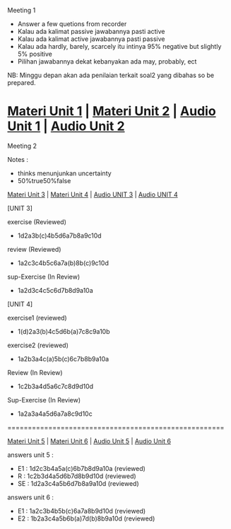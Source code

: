 Meeting 1 
- Answer a few quetions from recorder
- Kalau ada kalimat passive jawabannya pasti active
- Kalau ada kalimat active jawabannya pasti passive
- Kalau ada hardly, barely, scarcely itu intinya 95% negative but slightly 5% positive
- Pilihan jawabannya dekat kebanyakan ada may, probably, ect
    
NB: Minggu depan akan ada penilaian terkait soal2 yang dibahas so be prepared.
   
[Materi Unit 1](https://drive.google.com/file/d/1kiraYa57oZI74LyXhyBxNNdd-lJuRFse/view) | [Materi Unit 2](https://drive.google.com/file/d/1ydUneP05I7co21jlWrznx_-C8pOxl0qR/view) | [Audio Unit 1](https://drive.google.com/drive/folders/1B-rXVmz58c3FbZ-WoR6w3vsvPwPRwrJN?usp=sharing) | [Audio  Unit 2](https://drive.google.com/drive/folders/1pD-b3GRmrGQ5X1qfaoV0dGMPW9mwFzVI?usp=sharing)
=====================================================

Meeting 2

Notes :
- thinks menunjunkan uncertainty
- 50%true50%false

[Materi Unit 3](https://drive.google.com/file/d/1srgJr-miD16HWeqamcFyseEXMZwcpGFA/view) | [Materi Unit 4](https://drive.google.com/file/d/1504hhLAUisbQxTEWlObf2UfJRKn8JEbS/view) | [Audio  UNIT 3](https://drive.google.com/drive/folders/13sd5IuP-xg1FcNBuy0Xia72wGW4dv_HX?usp=sharing) | [Audio UNIT 4](https://drive.google.com/drive/folders/1Y7kbNi3v7qeFCPzu5Xy3y-IOIb3NeXUJ?usp=sharing)

 [UNIT 3]
 
exercise (Reviewed)
- 1d2a3b(c)4b5d6a7b8a9c10d

review (Reviewed)
- 1a2c3c4b5c6a7a(b)8b(c)9c10d

sup-Exercise (In Review)
- 1a2d3c4c5c6d7b8d9a10a 

[UNIT 4]

exercise1 (reviewed)
- 1(d)2a3(b)4c5d6b(a)7c8c9a10b

exercise2 (reviewed)
- 1a2b3a4c(a)5b(c)6c7b8b9a10a

Review (In Review)
- 1c2b3a4d5a6c7c8d9d10d

Sup-Exercise (In Review)
- 1a2a3a4a5d6a7a8c9d10c

=====================================================

[Materi Unit 5](https://drive.google.com/file/d/16kW3SXUtTg-frG7XB5IlvWESRhTUjkSy/view) | [Materi Unit 6](https://drive.google.com/file/d/1LnZw9m98cQQRnOIHP5qLSEEm1IaENPIn/view) | [Audio Unit 5](https://drive.google.com/drive/u/0/folders/1FQeX0mKOX0nAC95_mP74ovmrsJ6DlmL1) | [Audio Unit 6](https://drive.google.com/drive/u/0/folders/1QZ4PEGjRiAzSFOG0p-291MXwsIrNL6sB)

answers unit 5 :

- E1 : 1d2c3b4a5a(c)6b7b8d9a10a (reviewed)
- R : 1c2b3d4a5d6b7d8b9d10d (reviewed)
- SE : 1d2a3c4a5b6d7b8a9a10d (reviewed)

answers unit 6 :
- E1 : 1a2c3b4b5b(c)6a7a8b9d10d (reviewed)
- E2 : 1b2a3c4a5b6b(a)7d(b)8b9a10d (reviewed)
